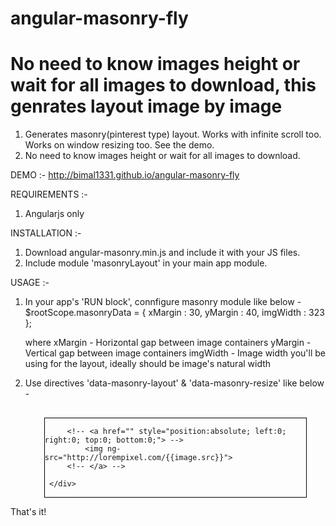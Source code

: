 angular-masonry-fly
===================
No need to know images height or wait for all images to download, this genrates layout image by image
===============
1) Generates masonry(pinterest type) layout. Works with infinite scroll too. Works on window resizing too. See the demo.
2) No need to know images height or wait for all images to download.

DEMO :-
http://bimal1331.github.io/angular-masonry-fly

REQUIREMENTS :-
1) Angularjs only

INSTALLATION :-
1) Download angular-masonry.min.js and include it with your JS files.
2) Include module 'masonryLayout' in your main app module.

USAGE :-
1) In your app's 'RUN block', connfigure masonry module like below -
	$rootScope.masonryData = {
		xMargin : 30,
		yMargin : 40,
		imgWidth : 323
	};

	where xMargin - Horizontal gap between image containers
		  yMargin - Vertical gap between image containers
		  imgWidth - Image width you'll be using for the layout, ideally should be image's natural width

2) Use directives 'data-masonry-layout' & 'data-masonry-resize' like below -

	<div data-masonry-resize style="margin:30px 20px 0; padding: 0 10px 0">
		<div data-ng-repeat="image in images" data-masonry-layout style="border:1px solid black;">

			<!-- <a href="" style="position:absolute; left:0; right:0; top:0; bottom:0;"> -->
				<img ng-src="http://lorempixel.com/{{image.src}}">
			<!-- </a> -->
			
		</div>
	</div>

That's it!

